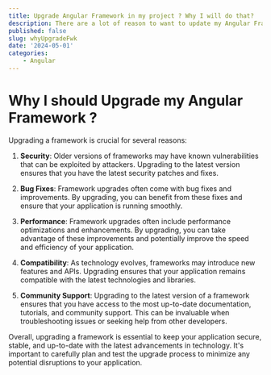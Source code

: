 ```yaml
---
title: Upgrade Angular Framework in my project ? Why I will do that?
description: There are a lot of reason to want to update my Angular Framework in my project. We will check together some off them.
published: false
slug: whyUpgradeFwk
date: '2024-05-01'
categories: 
    - Angular
---
```


# Why I should Upgrade my Angular Framework ?

Upgrading a framework is crucial for several reasons:

1. **Security**: Older versions of frameworks may have known vulnerabilities that can be exploited by attackers. Upgrading to the latest version ensures that you have the latest security patches and fixes.

2. **Bug Fixes**: Framework upgrades often come with bug fixes and improvements. By upgrading, you can benefit from these fixes and ensure that your application is running smoothly.

3. **Performance**: Framework upgrades often include performance optimizations and enhancements. By upgrading, you can take advantage of these improvements and potentially improve the speed and efficiency of your application.

4. **Compatibility**: As technology evolves, frameworks may introduce new features and APIs. Upgrading ensures that your application remains compatible with the latest technologies and libraries.

5. **Community Support**: Upgrading to the latest version of a framework ensures that you have access to the most up-to-date documentation, tutorials, and community support. This can be invaluable when troubleshooting issues or seeking help from other developers.

Overall, upgrading a framework is essential to keep your application secure, stable, and up-to-date with the latest advancements in technology. It's important to carefully plan and test the upgrade process to minimize any potential disruptions to your application.
